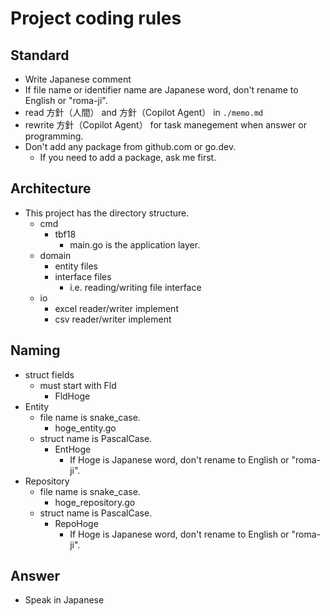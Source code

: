 # Project coding rules

## Standard

- Write Japanese comment
- If file name or identifier name are Japanese word, don't rename to English or "roma-ji".
- read 方針（人間） and 方針（Copilot Agent） in `./memo.md`
- rewrite 方針（Copilot Agent） for task manegement when answer or programming.
- Don't add any package from github.com or go.dev.
  - If you need to add a package, ask me first.

## Architecture

- This project has the directory structure.
  - cmd
    - tbf18
      - main.go is the application layer.
  - domain
    - entity files
    - interface files
      - i.e. reading/writing file interface
  - io
    - excel reader/writer implement
    - csv reader/writer implement

## Naming

- struct fields
  - must start with Fld
    - FldHoge
- Entity
  - file name is snake_case.
    - hoge_entity.go
  - struct name is PascalCase.
    - EntHoge
      - If Hoge is Japanese word, don't rename to English or "roma-ji".
- Repository
  - file name is snake_case.
    - hoge_repository.go
  - struct name is PascalCase.
    - RepoHoge
      - If Hoge is Japanese word, don't rename to English or "roma-ji".

## Answer

- Speak in Japanese